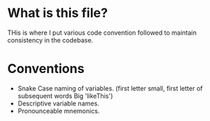# What is this file?

THis is where I put various code convention followed to maintain consistency in
the codebase.

# Conventions

- Snake Case naming of variables. (first letter small, first letter of subsequent  words Big 'likeThis')
- Descriptive variable names.
- Pronounceable mnemonics. 